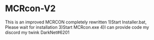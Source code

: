 # MCRcon-V2
This is an improved MСRCON completely rewritten
1)Start Installer.bat, Please wait for installation
3)Start MCRcon.exe
4)I can provide code my discord my twink DarkNet#6201

